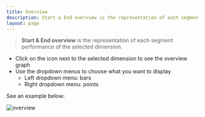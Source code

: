 ```yaml
---
title: Overview
description: Start & End overview is the representation of each segment performance of the selected dimension.
layout: page
---
```


> **Start & End overview** is the representation of each segment performance of the selected dimension.

* Click on the icon next to the selected dimension to see the overview graph
* Use the dropdown menus to choose what you want to display
    * Left dropdown menu: bars
    * Right dropdown menu: points

See an example below:

![overview]({{site.url}}/{{site.baseurl}}/core_app/old/compare/web_application/menu/images/StartEndHelper.gif)
